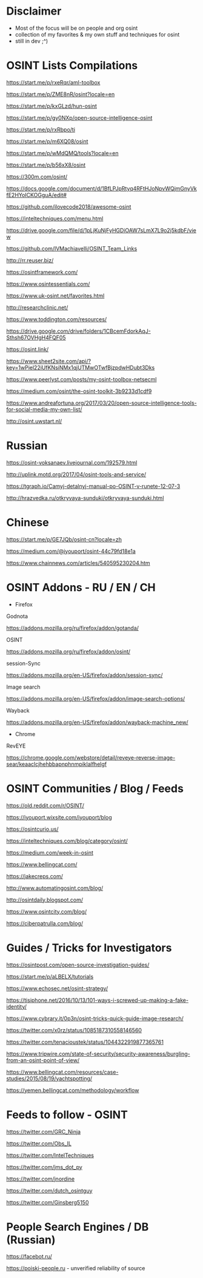 # Disclaimer
* Most of the focus will be on people and org osint 
* collection of my favorites & my own stuff and techniques for osint 
* still in dev ;^)

# OSINT Lists Compilations

https://start.me/p/rxeRqr/aml-toolbox 

https://start.me/p/ZME8nR/osint?locale=en

https://start.me/p/kxGLzd/hun-osint 

https://start.me/p/gy0NXp/open-source-intelligence-osint

https://start.me/p/rxRbpo/ti

https://start.me/p/m6XQ08/osint 

https://start.me/p/wMdQMQ/tools?locale=en

https://start.me/p/b56xX8/osint

https://300m.com/osint/ 

https://docs.google.com/document/d/1BfLPJpRtyq4RFtHJoNpvWQjmGnyVkfE2HYoICKOGguA/edit# 

https://github.com/ilovecode2018/awesome-osint 

https://inteltechniques.com/menu.html

https://drive.google.com/file/d/1pLjKuNjFyHGDiOAW7sLmX7L9o2j5kdbF/view

https://github.com/IVMachiavelli/OSINT_Team_Links

http://rr.reuser.biz/

https://osintframework.com/

https://www.osintessentials.com/

https://www.uk-osint.net/favorites.html

http://researchclinic.net/

https://www.toddington.com/resources/

https://drive.google.com/drive/folders/1CBcemFdorkAqJ-Sthsh67OVHgH4FQF05

https://osint.link/

https://www.sheet2site.com/api/?key=1wPiel22iUfKNsiNMx1qjUTMwOTwfBjzpdwHDubt3Dks

https://www.peerlyst.com/posts/my-osint-toolbox-netsecml

https://medium.com/osint/the-osint-toolkit-3b9233d1cdf9

https://www.andreafortuna.org/2017/03/20/open-source-intelligence-tools-for-social-media-my-own-list/

http://osint.uwstart.nl/


# Russian 

https://osint-voksanaev.livejournal.com/192579.html 

http://uplink.motd.org/2017/04/osint-tools-and-service/

https://tgraph.io/Camyj-detalnyj-manual-po-OSINT-v-runete-12-07-3

http://hrazvedka.ru/otkryvaya-sunduki/otkryvaya-sunduki.html


# Chinese 

https://start.me/p/GE7JQb/osint-cn?locale=zh

https://medium.com/@iyouport/osint-44c79fd18e1a 

https://www.chainnews.com/articles/540595230204.htm



# OSINT Addons - RU / EN / CH
* Firefox 

Godnota 

https://addons.mozilla.org/ru/firefox/addon/gotanda/ 

OSINT 

https://addons.mozilla.org/ru/firefox/addon/osint/ 

session-Sync 

https://addons.mozilla.org/en-US/firefox/addon/session-sync/

Image search

https://addons.mozilla.org/en-US/firefox/addon/image-search-options/

Wayback

https://addons.mozilla.org/en-US/firefox/addon/wayback-machine_new/


* Chrome

RevEYE 

https://chrome.google.com/webstore/detail/reveye-reverse-image-sear/keaaclcjhehbbapnphnmpiklalfhelgf

# OSINT Communities / Blog / Feeds 

https://old.reddit.com/r/OSINT/

https://iyouport.wixsite.com/iyouport/blog

https://osintcurio.us/

https://inteltechniques.com/blog/category/osint/

https://medium.com/week-in-osint

https://www.bellingcat.com/

https://jakecreps.com/

http://www.automatingosint.com/blog/

http://osintdaily.blogspot.com/

https://www.osintcity.com/blog/

https://ciberpatrulla.com/blog/




# Guides / Tricks for Investigators 

https://osintpost.com/open-source-investigation-guides/ 

https://start.me/p/aLBELX/tutorials 

https://www.echosec.net/osint-strategy/

https://tisiphone.net/2016/10/13/101-ways-i-screwed-up-making-a-fake-identity/

https://www.cybrary.it/0p3n/osint-tricks-quick-guide-image-research/

https://twitter.com/x0rz/status/1085187310558146560

https://twitter.com/tenacioustek/status/1044322919877365761

https://www.tripwire.com/state-of-security/security-awareness/burgling-from-an-osint-point-of-view/

https://www.bellingcat.com/resources/case-studies/2015/08/19/yachtspotting/ 

https://yemen.bellingcat.com/methodology/workflow



# Feeds to follow - OSINT 

https://twitter.com/GRC_Ninja

https://twitter.com/Obs_IL

https://twitter.com/IntelTechniques

https://twitter.com/jms_dot_py

https://twitter.com/jnordine

https://twitter.com/dutch_osintguy

https://twitter.com/Ginsberg5150


# People Search Engines / DB (Russian) 

https://facebot.ru/ 

https://poiski-people.ru - unverified reliability of source 
